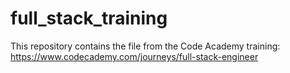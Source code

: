 # full_stack_training

This repository contains the file from the Code Academy training: https://www.codecademy.com/journeys/full-stack-engineer

